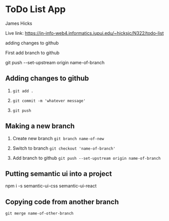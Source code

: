 # ToDo List App

James Hicks

Live link: https://in-info-web4.informatics.iupui.edu/~hicksjc/N322/todo-list

adding changes to github

First add branch to github

git push --set-upstream origin name-of-branch

## Adding changes to github

1. `git add .`

2. `git commit -m 'whatever message'`

3. `git push`

## Making a new branch

1. Create new branch
   `git branch name-of-new`

2) Switch to branch
   `git checkout 'name-of-branch'`

3) Add branch to github
   `git push --set-upstream origin name-of-branch`

## Putting semantic ui into a project

npm i -s semantic-ui-css semantic-ui-react

## Copying code from another branch

`git merge name-of-other-branch`
